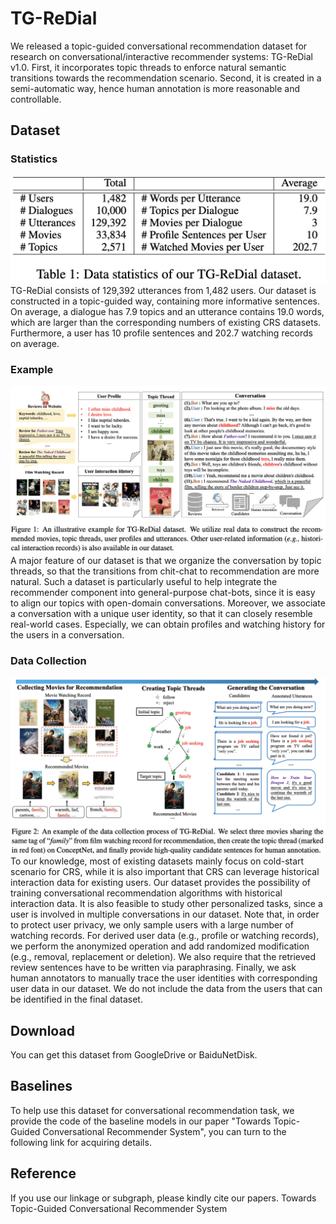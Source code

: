 # TG-ReDial
We released a topic-guided conversational recommendation dataset for research on conversational/interactive recommender systems: TG-ReDial v1.0. First, it incorporates topic threads to enforce natural semantic transitions towards the recommendation scenario. Second, it is created in a semi-automatic way, hence human annotation is more reasonable and controllable.

## Dataset
### Statistics
![](./Picture/DataStatistics.png)
TG-ReDial consists of 129,392 utterances from 1,482 users. Our dataset is constructed in a topic-guided way, containing more informative sentences. On average, a dialogue has 7.9 topics and an utterance contains 19.0 words, which are larger than the corresponding numbers of existing CRS datasets. Furthermore, a user has 10 profile sentences and 202.7 watching records on average. 

### Example
![](./Picture/illustrative.png)
A major feature of our dataset is that we organize the conversation by topic threads, so that the transitions from chit-chat to recommendation are more natural. Such a dataset is particularly useful to help integrate the recommender component into general-purpose chat-bots, since it is easy to align our topics with open-domain conversations. Moreover, we associate a conversation with a unique user identity, so that it can closely resemble real-world cases. Especially, we can obtain profiles and watching history for the users in a conversation. 

### Data Collection
![](./Picture/DataCollection.png)
To our knowledge, most of existing datasets mainly focus on cold-start scenario for CRS, while it is also important that CRS can leverage historical interaction data for existing users. Our dataset provides the possibility of training conversational recommendation algorithms with historical interaction data. It is also feasible to study other personalized tasks, since a user is involved in multiple conversations in our dataset. Note that, in order to protect user privacy, we only sample users with a large number of watching records. For derived user data (e.g., profile or watching records), we perform the anonymized operation and add randomized modification (e.g., removal, replacement or deletion). We also require that the retrieved review sentences have to be written via paraphrasing. Finally, we ask human annotators to manually trace the user identities with corresponding user data in our dataset. We do not include the data from the users that can be identified in the final dataset.

## Download
You can get this dataset from GoogleDrive or BaiduNetDisk.

## Baselines
To help use this dataset for conversational recommendation task, we provide the code of the baseline models in our paper "Towards Topic-Guided Conversational Recommender System", you can turn to the following link for acquiring details.

## Reference
If you use our linkage or subgraph, please kindly cite our papers.
Towards Topic-Guided Conversational Recommender System
